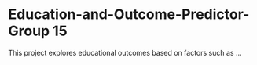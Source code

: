 # Education-and-Outcome-Predictor-Group 15

This project explores educational outcomes based on factors such as ...
